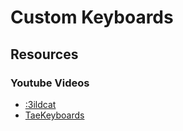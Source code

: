 # Custom Keyboards

## Resources

### Youtube Videos
- [:3ildcat](https://www.youtube.com/channel/UCeHOkFGW-7uAZFvq3BXb8YA)
- [TaeKeyboards](https://www.youtube.com/channel/UCllGwtW6scxAjM28fIgEozg)
